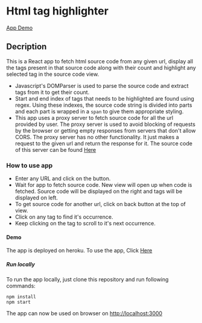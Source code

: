 # Html tag highlighter 
[App Demo](https://dy-html-highlight.herokuapp.com/)

## Decription

This is a React app to fetch html source code from any given url, display all the tags present in that source code along with their count and highlight any selected tag in the source code view.

- Javascript's DOMParser is used to parse the source code and extract tags from it to get their count.
- Start and end index of tags that needs to be highlighted are found using regex. Using these indexes, the source code string is divided into parts and each part is wrapped in a `span` to give them appropriate styling.
- This app uses a proxy server to fetch source code for all the url provided by user. The proxy server is used to avoid blocking of requests by the browser or getting empty responses from servers that don't allow CORS. The proxy server has no other functionality. It just makes a request to the given url and return the response for it. The source code of this server can be found [Here](https://github.com/dydeepak97/proxy-request-server)


### How to use app
- Enter any URL and click on the button.
- Wait for app to fetch source code. New view will open up when code is fetched. Source code will be displayed on the right and tags will be displayed on left.
- To get source code for another url, click on back button at the top of view.
- Click on any tag to find it's occurrence.
- Keep clicking on the tag to scroll to it's next occurrence.

#### Demo
The app is deployed on heroku. To use the app, Click [Here](https://dy-html-highlight.herokuapp.com/)

##### Run locally
To run the app locally, just clone this repository and run following commands: 
  ```
  npm install
  npm start
  ```
  The app can now be used on browser on [http://localhost:3000](http://localhost:300)